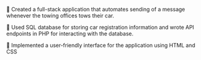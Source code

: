  Created a full-stack application that automates sending of a 
message whenever the towing offices tows their car.

 Used SQL database for storing car registration information and 
wrote API endpoints in PHP for interacting with the database.

 Implemented a user-friendly interface for the application 
using HTML and CSS
